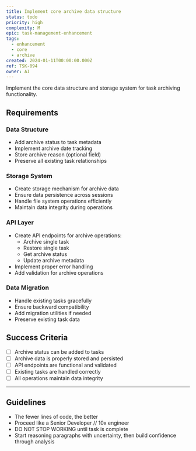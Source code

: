 ```yaml
---
title: Implement core archive data structure
status: todo
priority: high
complexity: M
epic: task-management-enhancement
tags:
  - enhancement
  - core
  - archive
created: 2024-01-11T00:00:00.000Z
ref: TSK-094
owner: AI
---
```


Implement the core data structure and storage system for task archiving functionality.

## Requirements

### Data Structure

- Add archive status to task metadata
- Implement archive date tracking
- Store archive reason (optional field)
- Preserve all existing task relationships

### Storage System

- Create storage mechanism for archive data
- Ensure data persistence across sessions
- Handle file system operations efficiently
- Maintain data integrity during operations

### API Layer

- Create API endpoints for archive operations:
  - Archive single task
  - Restore single task
  - Get archive status
  - Update archive metadata
- Implement proper error handling
- Add validation for archive operations

### Data Migration

- Handle existing tasks gracefully
- Ensure backward compatibility
- Add migration utilities if needed
- Preserve existing task data

## Success Criteria

- [ ] Archive status can be added to tasks
- [ ] Archive data is properly stored and persisted
- [ ] API endpoints are functional and validated
- [ ] Existing tasks are handled correctly
- [ ] All operations maintain data integrity

---

## Guidelines

- The fewer lines of code, the better
- Proceed like a Senior Developer // 10x engineer
- DO NOT STOP WORKING until task is complete
- Start reasoning paragraphs with uncertainty, then build confidence through analysis
